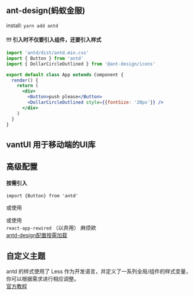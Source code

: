 ## ant-design(蚂蚁金服)
install: ```yarn add antd```
#### !!! 引入时不仅要引入组件，还要引入样式
```jsx
import 'antd/dist/antd.min.css'
import { Button } from 'antd'
import { DollarCircleOutlined } from '@ant-design/icons'

export default class App extends Component {
  render() {
    return (
      <div>
        <Button>push please</Button>
        <DollarCircleOutlined style={{fontSize: '20px'}} />
      </div>
    )
  }
}
```

## vantUI 用于移动端的UI库

## 高级配置
#### 按需引入
```import {Button} from 'antd'```

或使用  

或使用  
```react-app-rewired```  （以弃用）
麻烦欸  
[antd-design配置按需加载](https://juejin.cn/post/6844904184890785805)

## 自定义主题
antd 的样式使用了 Less 作为开发语言，并定义了一系列全局/组件的样式变量，你可以根据需求进行相应调整。  
[官方教程](https://ant.design/docs/react/use-with-create-react-app-cn)